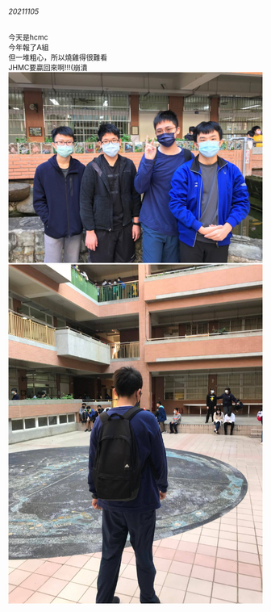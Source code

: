 ###### 20211105
今天是hcmc  
今年報了A組  
但一堆粗心，所以燒雞得很難看  
JHMC要贏回來啊!!!(崩潰    
![隊友團照](https://github.com/WHALEon120/WHALEon120.github.io/blob/main/blogs/feeling/258878762_232247328980289_9168488323136855409_n.jpg?raw=true)   
![個人背影(開放丟橘子)](https://github.com/WHALEon120/WHALEon120.github.io/blob/main/blogs/feeling/260644192_232247248980297_8013256635417391755_n.jpg?raw=true)  
